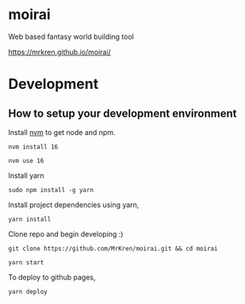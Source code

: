 # moirai

Web based fantasy world building tool

https://mrkren.github.io/moirai/

# Development

## How to setup your development environment

Install [nvm](https://github.com/nvm-sh/nvm) to get node and npm.

`nvm install 16`

`nvm use 16`

Install yarn

`sudo npm install -g yarn`

Install project dependencies using yarn,

`yarn install`

Clone repo and begin developing :)

`git clone https://github.com/MrKren/moirai.git && cd moirai`

`yarn start`

To deploy to github pages,

`yarn deploy`
